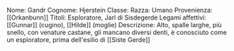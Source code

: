 
Nome: Gandr
Cognome: Hjerstein
Classe: 
Razza: Umano
Provenienza: [[Orkanbunn]]
Titoli: Esploratore, Jarl di Sisdegerde
Legami affettivi: [[Gunnar]] (cugino), [[Hilde]] (moglie)
Descrizione: Alto, spalle larghe, più snello, con venature castane, gli mancano diversi denti, è conosciuto come un esploratore, prima dell'esilio di [[Siste Gerde]]